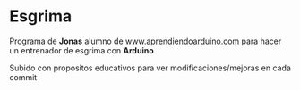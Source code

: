 # Esgrima

Programa de **Jonas** alumno de www.aprendiendoarduino.com para hacer un entrenador de esgrima con **Arduino**

Subido con propositos educativos para ver modificaciones/mejoras en cada commit
